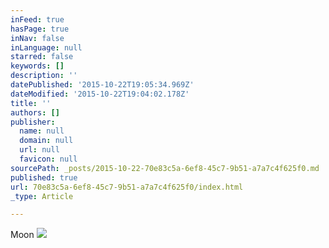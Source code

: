 ```yaml
---
inFeed: true
hasPage: true
inNav: false
inLanguage: null
starred: false
keywords: []
description: ''
datePublished: '2015-10-22T19:05:34.969Z'
dateModified: '2015-10-22T19:04:02.178Z'
title: ''
authors: []
publisher:
  name: null
  domain: null
  url: null
  favicon: null
sourcePath: _posts/2015-10-22-70e83c5a-6ef8-45c7-9b51-a7a7c4f625f0.md
published: true
url: 70e83c5a-6ef8-45c7-9b51-a7a7c4f625f0/index.html
_type: Article

---
```

Moon
![](https://the-grid-user-content.s3-us-west-2.amazonaws.com/9c0fea42-6b8d-4a87-ad4c-85bf7664cc27.jpg)